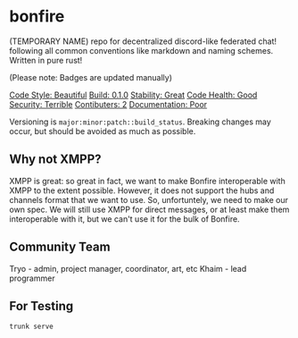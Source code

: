 # bonfire
(TEMPORARY NAME) repo for decentralized discord-like federated chat! following all common conventions like markdown and naming schemes. Written in pure rust! 

(Please note: Badges are updated manually)

[Code Style: Beautiful](repo-style/badges/code-style.png) [Build: 0.1.0](repo-style/badges/version.png) [Stability: Great](repo-style/badges/stability.png) [Code Health: Good](repo-style/badges/code-health.png) [Security: Terrible](repo-style/badges/security.png) [Contibuters: 2](repo-style/badges/contributers.png) [Documentation: Poor](repo-style/badges/documentation.png)


Versioning is `major:minor:patch::build_status`. Breaking changes may occur, but should be avoided as much as possible. 

## Why not XMPP?

XMPP is great: so great in fact, we want to make Bonfire interoperable with XMPP to the extent possible. However, it does not support the hubs and channels format that we want to use. So, unfortuntely, we need to make our own spec. We will still use XMPP for direct messages, or at least make them interoperable with it, but we can't use it for the bulk of Bonfire.

## Community Team

Tryo - admin, project manager, coordinator, art, etc
Khaim - lead programmer

## For Testing

`trunk serve`
